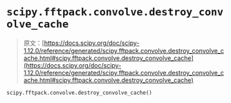 # `scipy.fftpack.convolve.destroy_convolve_cache`

> 原文：[https://docs.scipy.org/doc/scipy-1.12.0/reference/generated/scipy.fftpack.convolve.destroy_convolve_cache.html#scipy.fftpack.convolve.destroy_convolve_cache](https://docs.scipy.org/doc/scipy-1.12.0/reference/generated/scipy.fftpack.convolve.destroy_convolve_cache.html#scipy.fftpack.convolve.destroy_convolve_cache)

```py
scipy.fftpack.convolve.destroy_convolve_cache()
```
